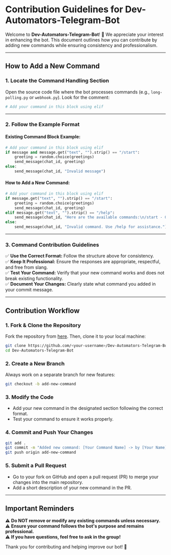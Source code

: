 # **Contribution Guidelines for Dev-Automators-Telegram-Bot**  

Welcome to **Dev-Automators-Telegram-Bot**! 🎉 We appreciate your interest in enhancing the bot. This document outlines how you can contribute by adding new commands while ensuring consistency and professionalism.  

---  

## **How to Add a New Command**  

### **1. Locate the Command Handling Section**  

Open the source code file where the bot processes commands (e.g., `long-polling.py` or `webhook.py`). Look for the comment:  

```python
# Add your command in this block using elif
```

---

### **2. Follow the Example Format**  

#### **Existing Command Block Example:**  

```python
# Add your command in this block using elif
if message and message.get("text", "").strip() == "/start":
    greeting = random.choice(greetings)
    send_message(chat_id, greeting)
else:
    send_message(chat_id, "Invalid message")
```  

#### **How to Add a New Command:**  

```python
# Add your command in this block using elif 
if message.get("text", "").strip() == "/start":
    greeting = random.choice(greetings)
    send_message(chat_id, greeting)
elif message.get("text", "").strip() == "/help":
    send_message(chat_id, "Here are the available commands:\n/start - Greet the user\n/help - Show available commands")
else:
    send_message(chat_id, "Invalid command. Use /help for assistance.")
```  

---

### **3. Command Contribution Guidelines**  

✅ **Use the Correct Format:** Follow the structure above for consistency.  
✅ **Keep It Professional:** Ensure the responses are appropriate, respectful, and free from slang.  
✅ **Test Your Command:** Verify that your new command works and does not break existing functionality.  
✅ **Document Your Changes:** Clearly state what command you added in your commit message.  

---

## **Contribution Workflow**  

### **1. Fork & Clone the Repository**  
Fork the repository from [here](https://github.com/adarshkr357/Dev-Automators-Telegram-Bot). Then, clone it to your local machine:  

```bash
git clone https://github.com/<your-username>/Dev-Automators-Telegram-Bot.git
cd Dev-Automators-Telegram-Bot
```  

### **2. Create a New Branch**  
Always work on a separate branch for new features:  

```bash
git checkout -b add-new-command
```  

### **3. Modify the Code**  
- Add your new command in the designated section following the correct format.  
- Test your command to ensure it works properly.  

### **4. Commit and Push Your Changes**  

```bash
git add .
git commit -m "Added new command: [Your Command Name] -> by [Your Name] - [Your Roll Number]"
git push origin add-new-command
```  

### **5. Submit a Pull Request**  
- Go to your fork on GitHub and open a pull request (PR) to merge your changes into the main repository.  
- Add a short description of your new command in the PR.  

---

## **Important Reminders**  

⚠ **Do NOT remove or modify any existing commands unless necessary.**  
⚠ **Ensure your command follows the bot's purpose and remains professional.**  
⚠ **If you have questions, feel free to ask in the group!**  

Thank you for contributing and helping improve our bot! 🚀